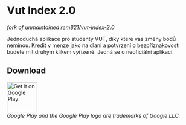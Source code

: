 # Vut Index 2.0

_fork of unmaintained [rem821/vut-index-2.0](https://gitlab.com/rem821/vut-index-2.0)_

Jednoduchá aplikace pro studenty VUT, díky které vás změny bodů neminou. Kredit v menze jako na dlani a potvrzení o bezpříznakovosti budete mít druhým klikem vyřízené. Jedná se o neoficiální aplikaci.

## Download
[<img src="https://play.google.com/intl/en_us/badges/images/generic/en_badge_web_generic.png" alt="Get it on Google Play" height="80">](https://play.google.com/store/apps/details?id=cz.kudlav.VUTIndex&utm_source=github&pcampaignid=pcampaignidMKT-Other-global-all-co-prtnr-py-PartBadge-Mar2515-1')  
*Google Play and the Google Play logo are trademarks of Google LLC.*
